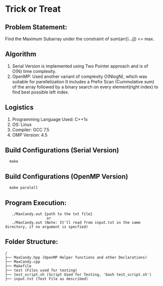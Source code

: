 # Trick or Treat

## Problem Statement: 

Find the Maximum Subarray under the constraint of sum(arr[i...j]) <= max. 

## Algorithm

1) Serial  Version is implemented using Two Pointer approach and is of O(N) time complexity.
2) OpenMP: Used another variant of complexity O(NlogN), which was suitable for parellelization
           It includes a Prefix Scan (Cummulative sum) of the array followed by a
           binary search on every element(right index) to find best possible left index.

## Logistics

1) Programming Language Used: C++1x
2) OS: Linux
3) Compiler: GCC 7.5
4) OMP Version: 4.5

## Build Configurations (Serial Version)

      make

## Build Configurations (OpenMP Version)

      make paralell

## Program Execution:

       ./MaxCandy.out {path to the txt file}
                       or
       ./MaxCandy.out (Note: It'll read from input.txt in the same directory, if no argument is specfied)

## Folder Structure:
```
/
├── MaxCandy.hpp (OpenMP Helper functions and other Declarations)
├── MaxCandy.cpp
├── Makefile
├── test (Files used for testing)
├── test_script.sh (Script Used for Testing, 'bash test_script.sh')
├── input.txt (Test File as described)
```

